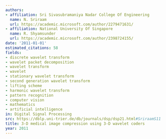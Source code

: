 ```yaml
---
authors:
- affiliation: Sri Sivasubramaniya Nadar College Of Engineering
  name: N. Sriraam
  url: https://academic.microsoft.com/author/2279471631/
- affiliation: National University Of Singapore
  name: R. Shyamsunder
  url: https://academic.microsoft.com/author/2398724155/
date: '2011-01-01'
estimated_citations: 58
fields:
- discrete wavelet transform
- wavelet packet decomposition
- wavelet transform
- wavelet
- stationary wavelet transform
- second generation wavelet transform
- lifting scheme
- harmonic wavelet transform
- pattern recognition
- computer vision
- mathematics
- artificial intelligence
in: Digital Signal Processing
src: https://dblp.uni-trier.de/db/journals/dsp/dsp21.html#SriraamS11
title: 3-D medical image compression using 3-D wavelet coders
year: 2011
---
```

